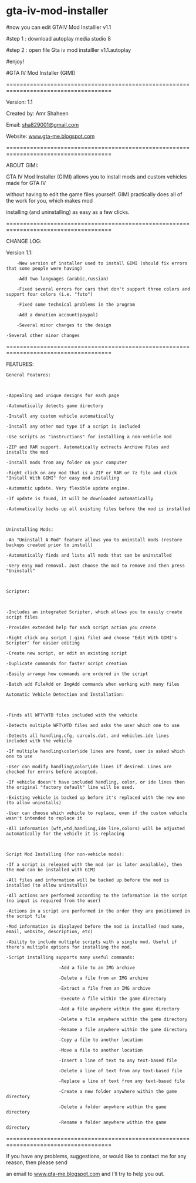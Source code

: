 # gta-iv-mod-installer

#now you can edit GTAIV Mod Installler v1.1 

#step 1 : download autoplay media studio 8 

#step 2 : open file Gta iv mod installler v1.1.autoplay

#enjoy!



#GTA IV Mod Installer  (GIMI)

=====================================================================================

Version:        1.1

Created by:     Amr Shaheen

Email:          sha829001@gmail.com

Website:        www.gta-me.blogspot.com

=====================================================================================

ABOUT GIMI:

GTA IV Mod Installer  (GIMI) allows you to install mods and custom vehicles made for GTA IV

without having to edit the game files yourself. GIMI practically does all of the work for you, which makes mod 

installing (and uninstalling) as easy as a few clicks.

=====================================================================================

CHANGE LOG:

Version 1.1:

        -New version of installer used to install GIMI (should fix errors that some people were having)

        -Add two languages (arabic,russian)

        -Fixed several errors for cars that don't support three colors and support four colors (i.e. "futo")

        -Fixed some technical problems in the program 

        -Add a donation account(paypal)

        -Several minor changes to the design

	-Several other minor changes

=====================================================================================

FEATURES:

	General Features:

	

	-Appealing and unique designs for each page

	-Automatically detects game directory

	-Install any custom vehicle automatically

	-Install any other mod type if a script is included

	-Use scripts as "instructions" for installing a non-vehicle mod

	-ZIP and RAR support. Automatically extracts Archive Files and installs the mod

	-Install mods from any folder on your computer

	-Right click on any mod that is a ZIP or RAR or 7z file and click "Install With GIMI" for easy mod installing

	-Automatic update. Very flexible update engine.

	-If update is found, it will be downloaded automatically

	-Automatically backs up all existing files before the mod is installed

	

	Uninstalling Mods:

	-An "Uninstall A Mod" feature allows you to uninstall mods (restore backups created prior to install)

	-Automatically finds and lists all mods that can be uninstalled

	-Very easy mod removal. Just choose the mod to remove and then press "Uninstall"

	

	Scripter:

	

	-Includes an integrated Scripter, which allows you to easily create script files

	-Provides extended help for each script action you create

	-Right click any script (.gimi file) and choose "Edit With GIMI's Scripter" for easier editing

	-Create new script, or edit an existing script

	-Duplicate commands for faster script creation

	-Easily arrange how commands are ordered in the script

	-Batch add FileAdd or ImgAdd commands when working with many files

	Automatic Vehicle Detection and Installation:

	

	-Finds all WFT\WTD files included with the vehicle

	-Detects multiple WFT\WTD files and asks the user which one to use

	-Detects all handling.cfg, carcols.dat, and vehicles.ide lines included with the vehicle

	-If multiple handling\color\ide lines are found, user is asked which one to use

	-User can modify handling\color\ide lines if desired. Lines are checked for errors before accepted.

	-If vehicle doesn't have included handling, color, or ide lines then the original "factory default" line will be used.

	-Existing vehicle is backed up before it's replaced with the new one (to allow uninstalls)

	-User can choose which vehicle to replace, even if the custom vehicle wasn't intended to replace it

	-All information (wft,wtd,handling,ide line,colors) will be adjusted automatically for the vehicle it is replacing

	

	Script Mod Installing (for non-vehicle mods):

	-If a script is released with the mod (or is later available), then the mod can be installed with GIMI

	-All files and information will be backed up before the mod is installed (to allow uninstalls)

	-All actions are performed according to the information in the script (no input is required from the user)

	-Actions in a script are performed in the order they are positioned in the script file

	-Mod information is displayed before the mod is installed (mod name, email, website, description, etc)

	-Ability to include multiple scripts with a single mod. Useful if there's multiple options for installing the mod.

	-Script installing supports many useful commands:

						-Add a file to an IMG archive

						-Delete a file from an IMG archive

						-Extract a file from an IMG archive

						-Execute a file within the game directory

						-Add a file anywhere within the game directory

						-Delete a file anywhere within the game directory

						-Rename a file anywhere within the game directory

						-Copy a file to another location

						-Move a file to another location

						-Insert a line of text to any text-based file

						-Delete a line of text from any text-based file

						-Replace a line of text from any text-based file

						-Create a new folder anywhere within the game directory

						-Delete a folder anywhere within the game directory

						-Rename a folder anywhere within the game directory

=====================================================================================

If you have any problems, suggestions, or would like to contact me for any reason, then please send 

an email to www.gta-me.blogspot.com and I'll try to help you out.
